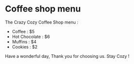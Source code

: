 # Coffee shop menu
The Crazy Cozy Coffee Shop menu :
- Coffee : $5
- Hot Chocolate : $6
- Muffins : $4
- Cookies : $2

Have a wonderful day, Thank you for choosing us. Stay Cozy !
